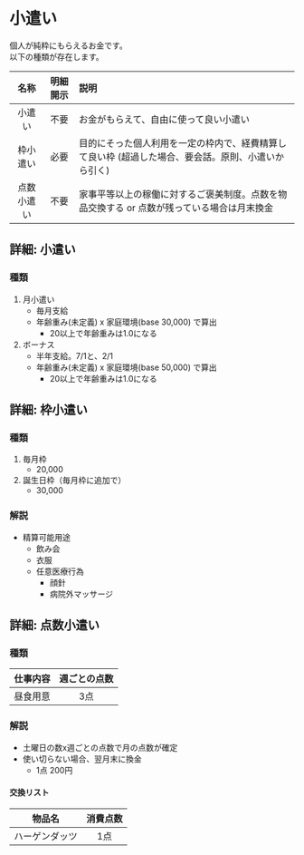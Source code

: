 小遣い
===

個人が純粋にもらえるお金です。  
以下の種類が存在します。  

| 名称 | 明細開示 | 説明 |
| :---: | :---: | :--- |
| 小遣い | 不要 | お金がもらえて、自由に使って良い小遣い |
| 枠小遣い | 必要 | 目的にそった個人利用を一定の枠内で、経費精算して良い枠 (超過した場合、要会話。原則、小遣いから引く) |
| 点数小遣い | 不要 | 家事平等以上の稼働に対するご褒美制度。点数を物品交換する or 点数が残っている場合は月末換金 |

## 詳細: 小遣い

### 種類
1. 月小遣い
	* 毎月支給
	* 年齢重み(未定義) x 家庭環境(base 30,000) で算出
		* 20以上で年齢重みは1.0になる
2. ボーナス
	* 半年支給。7/1と、2/1
	* 年齢重み(未定義) x 家庭環境(base 50,000) で算出
		* 20以上で年齢重みは1.0になる

## 詳細: 枠小遣い

### 種類
1. 毎月枠
	* 20,000
2. 誕生日枠（毎月枠に追加で）
	* 30,000
### 解説
* 精算可能用途
	* 飲み会
	* 衣服
	* 任意医療行為
		* 顔針
		* 病院外マッサージ

## 詳細: 点数小遣い

### 種類

| 仕事内容 | 週ごとの点数 |
| :---: | :---: |
| 昼食用意 | 3点 |

### 解説

* 土曜日の数x週ごとの点数で月の点数が確定
* 使い切らない場合、翌月末に換金
	* 1点 200円

#### 交換リスト

| 物品名 | 消費点数 |
| :---: | :---: |
| ハーゲンダッツ | 1点 |
